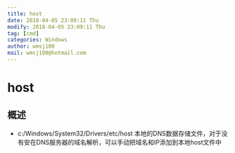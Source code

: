 ```yaml
---
title: host
date: 2018-04-05 23:09:11 Thu
modify: 2018-04-05 23:09:11 Thu
tag: [cmd]
categories: Windows
author: wmsj100
mail: wmsj100@hotmail.com
---
```


# host

## 概述
- c:/Windows/System32/Drivers/etc/host 本地的DNS数据存储文件，对于没有安在DNS服务器的域名解析，可以手动把域名和IP添加到本地host文件中
